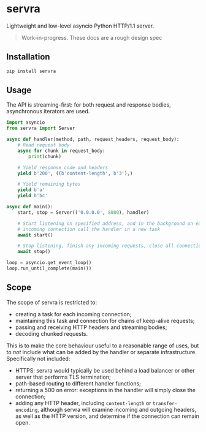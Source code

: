 # servra

Lightweight and low-level asyncio Python HTTP/1.1 server.

> Work-in-progress. These docs are a rough design spec


## Installation

```bash
pip install servra
```


## Usage

The API is streaming-first: for both request and response bodies, asynchronous iterators are used.

```python
import asyncio
from servra import Server

async def handler(method, path, request_headers, request_body):
    # Read request body
    async for chunk in request_body:
        print(chunk)

    # Yield response code and headers
    yield b'200', ((b'content-length', b'3'),)

    # Yield remaining bytes
    yield b'a'
    yield b'bc'

async def main():
    start, stop = Server(('0.0.0.0', 8080), handler)

    # Start listening on specified address, and in the background on each
    # incoming connection call the handler in a new task
    await start()

    # Stop listening, finish any incoming requests, close all connections
    await stop()

loop = asyncio.get_event_loop()
loop.run_until_complete(main())
```


## Scope

The scope of servra is restricted to:

- creating a task for each incoming connection;
- maintaining this task and connection for chains of keep-alive requests;
- passing and receiving HTTP headers and streaming bodies;
- decoding chunked requests.

This is to make the core behaviour useful to a reasonable range of uses, but to _not_ include what can be added by the handler or separate infrastructure. Specifically not included:

- HTTPS: servra would typically be used behind a load balancer or other server that performs TLS termination;
- path-based routing to different handler functions;
- returning a 500 on error: exceptions in the handler will simply close the connection;
- adding any HTTP header, including `content-length` or `transfer-encoding`, although servra will examine incoming and outgoing headers, as well as the HTTP version, and determine if the connection can remain open.
